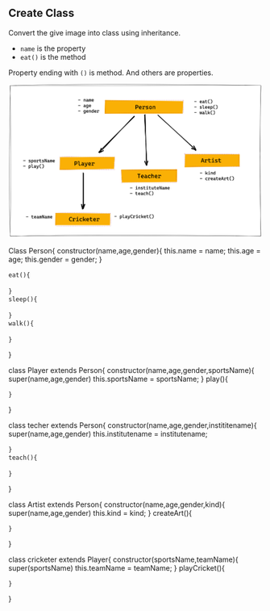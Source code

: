 ## Create Class

Convert the give image into class using inheritance.

- `name` is the property
- `eat()` is the method

Property ending with `()` is method. And others are properties.


![Inheritance](../assets/inheritance.png)

Class Person{
    constructor(name,age,gender){
        this.name = name;
        this.age = age;
        this.gender = gender;
    }

    eat(){

    }
    sleep(){

    }
    walk(){

    }
}

class Player extends Person{
    constructor(name,age,gender,sportsName){
        super(name,age,gender)
        this.sportsName = sportsName;
    }
    play(){

    }
}

class techer extends Person{
    constructor(name,age,gender,instititename){
        super(name,age,gender)
        this.institutename = institutename;


    }
    teach(){

    }

}

class Artist extends Person{
    constructor(name,age,gender,kind){
        super(name,age,gender)
        this.kind = kind;
    }
    createArt(){

    }
}

class cricketer extends Player{
    constructor(sportsName,teamName){
        super(sportsName)
        this.teamName = teamName;
    }
    playCricket(){
        
    }
}
